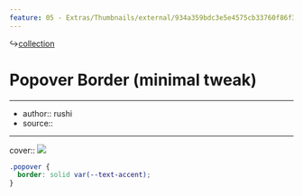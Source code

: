 ```yaml
---
feature: 05 - Extras/Thumbnails/external/934a359bdc3e5e4575cb33760f86f339.png
---
```

↪[collection](collection.md)

# Popover Border (minimal tweak)

---

- author:: rushi
- source::

---

cover:: ![](https://i.imgur.com/oXNlnHH.png)

```css
.popover {
  border: solid var(--text-accent);
}
```
